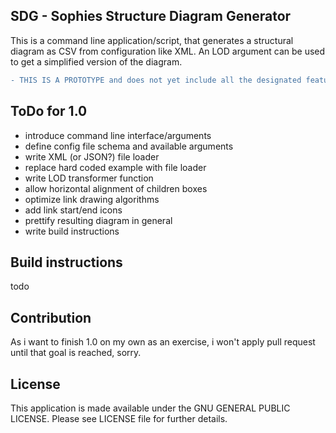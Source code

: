 ## SDG - Sophies Structure Diagram Generator

This is a command line application/script, that generates a structural diagram as CSV from configuration like XML.
An LOD argument can be used to get a simplified version of the diagram.

```diff
- THIS IS A PROTOTYPE and does not yet include all the designated features!
```

## ToDo for 1.0

- introduce command line interface/arguments
- define config file schema and available arguments
- write XML (or JSON?) file loader
- replace hard coded example with file loader
- write LOD transformer function
- allow horizontal alignment of children boxes
- optimize link drawing algorithms
- add link start/end icons
- prettify resulting diagram in general
- write build instructions

## Build instructions

todo

## Contribution

As i want to finish 1.0 on my own as an exercise, i won't apply pull request until that goal is reached, sorry.

## License

This application is made available under the GNU GENERAL PUBLIC LICENSE.
Please see LICENSE file for further details.
